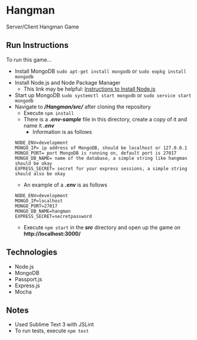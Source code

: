 # Hangman
Server/Client Hangman Game

## Run Instructions
To run this game...
* Install MongoDB
    ``` sudo apt-get install mongodb ``` or 
    ``` sudo eopkg install mongodb ```
* Install Node.js and Node Package Manager
    * This link may be helpful: [Instructions to Install Node.js](https://nodejs.org/en/download/package-manager/)
* Start up MongoDB
    ``` sudo systemctl start mongodb ``` or 
    ``` sudo service start mongodb ```
* Navigate to **_/Hangman/src/_** after cloning the repository
    * Execute ```npm install```
    * There is a **_.env-sample_** file in this directory, create a copy of it and name it **_.env_**
        * Information is as follows
    ```
    NODE_ENV=development
    MONGO_IP= ip address of MongoDB, should be localhost or 127.0.0.1
    MONGO_PORT= port MongoDB is running on, default port is 27017
    MONGO_DB_NAME= name of the database, a simple string like hangman should be okay
    EXPRESS_SECRET= secret for your express sessions, a simple string should also be okay
    ```
    * An example of a **_.env_** is as follows
    ```
    NODE_ENV=development
    MONGO_IP=localhost
    MONGO_PORT=27017
    MONGO_DB_NAME=hangman
    EXPRESS_SECRET=secretpassword
    ```
    * Execute ```npm start``` in the **_src_** directory and open up the game on **http://localhost:3000/**
    
## Technologies
* Node.js
* MongoDB
* Passport.js
* Express.js
* Mocha

## Notes
* Used Sublime Text 3 with JSLint
* To run tests, execute ```npm test```